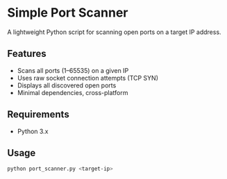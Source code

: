 # Simple Port Scanner

A lightweight Python script for scanning open ports on a target IP address.

## Features

- Scans all ports (1–65535) on a given IP
- Uses raw socket connection attempts (TCP SYN)
- Displays all discovered open ports
- Minimal dependencies, cross-platform

## Requirements

- Python 3.x

## Usage

```bash
python port_scanner.py <target-ip>
